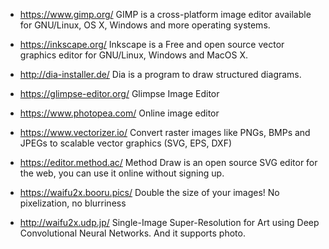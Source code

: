 

 * https://www.gimp.org/ GIMP is a cross-platform image editor available for GNU/Linux, OS X, Windows and more operating systems.

 * https://inkscape.org/ Inkscape is a Free and open source vector graphics editor for GNU/Linux, Windows and MacOS X.

 * http://dia-installer.de/ Dia is a program to draw structured diagrams.

 * https://glimpse-editor.org/ Glimpse Image Editor


 * https://www.photopea.com/ Online image editor
 * https://www.vectorizer.io/ Convert raster images like PNGs, BMPs and JPEGs to scalable vector graphics (SVG, EPS, DXF)
 * https://editor.method.ac/ Method Draw is an open source SVG editor for the web, you can use it online without signing up.


 * https://waifu2x.booru.pics/  Double the size of your images! No pixelization, no blurriness
 * http://waifu2x.udp.jp/  Single-Image Super-Resolution for Art using Deep Convolutional Neural Networks. And it supports photo.

